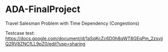 # ADA-FinalProject
Travel Salesman Problem with Time Dependency (Congestions)

Testcase test: https://docs.google.com/document/d/1aSqKcZc6D0h8qWT8GEqPm_2zsvjjQ2RV8ZNCfLL9pZ0/edit?usp=sharing
